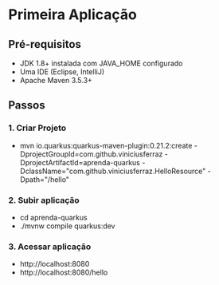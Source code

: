 # Primeira Aplicação
## Pré-requisitos
* JDK 1.8+ instalada com JAVA_HOME configurado
* Uma IDE (Eclipse, IntelliJ)
* Apache Maven 3.5.3+

## Passos

### 1. Criar Projeto
* mvn io.quarkus:quarkus-maven-plugin:0.21.2:create -DprojectGroupId=com.github.viniciusferraz -DprojectArtifactId=aprenda-quarkus -DclassName="com.github.viniciusferraz.HelloResource" -Dpath="/hello"

### 2. Subir aplicação
* cd aprenda-quarkus
* ./mvnw compile quarkus:dev

### 3. Acessar aplicação
* http://localhost:8080
* http://localhost:8080/hello

